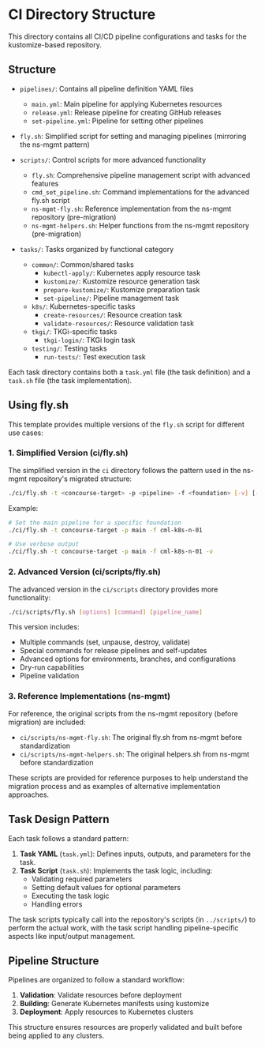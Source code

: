 # CI Directory Structure

This directory contains all CI/CD pipeline configurations and tasks for the kustomize-based repository.

## Structure

- `pipelines/`: Contains all pipeline definition YAML files
  - `main.yml`: Main pipeline for applying Kubernetes resources
  - `release.yml`: Release pipeline for creating GitHub releases
  - `set-pipeline.yml`: Pipeline for setting other pipelines

- `fly.sh`: Simplified script for setting and managing pipelines (mirroring the ns-mgmt pattern)

- `scripts/`: Control scripts for more advanced functionality
  - `fly.sh`: Comprehensive pipeline management script with advanced features
  - `cmd_set_pipeline.sh`: Command implementations for the advanced fly.sh script
  - `ns-mgmt-fly.sh`: Reference implementation from the ns-mgmt repository (pre-migration)
  - `ns-mgmt-helpers.sh`: Helper functions from the ns-mgmt repository (pre-migration)

- `tasks/`: Tasks organized by functional category
  - `common/`: Common/shared tasks
    - `kubectl-apply/`: Kubernetes apply resource task
    - `kustomize/`: Kustomize resource generation task
    - `prepare-kustomize/`: Kustomize preparation task
    - `set-pipeline/`: Pipeline management task
  - `k8s/`: Kubernetes-specific tasks
    - `create-resources/`: Resource creation task
    - `validate-resources/`: Resource validation task
  - `tkgi/`: TKGi-specific tasks
    - `tkgi-login/`: TKGi login task
  - `testing/`: Testing tasks
    - `run-tests/`: Test execution task

Each task directory contains both a `task.yml` file (the task definition) and a `task.sh` file (the task implementation).

## Using fly.sh

This template provides multiple versions of the `fly.sh` script for different use cases:

### 1. Simplified Version (ci/fly.sh)

The simplified version in the `ci` directory follows the pattern used in the ns-mgmt repository's migrated structure:

```bash
./ci/fly.sh -t <concourse-target> -p <pipeline> -f <foundation> [-v] [-c <config-repo-path>]
```

Example:
```bash
# Set the main pipeline for a specific foundation
./ci/fly.sh -t concourse-target -p main -f cml-k8s-n-01

# Use verbose output
./ci/fly.sh -t concourse-target -p main -f cml-k8s-n-01 -v
```

### 2. Advanced Version (ci/scripts/fly.sh)

The advanced version in the `ci/scripts` directory provides more functionality:

```bash
./ci/scripts/fly.sh [options] [command] [pipeline_name]
```

This version includes:
- Multiple commands (set, unpause, destroy, validate)
- Special commands for release pipelines and self-updates
- Advanced options for environments, branches, and configurations
- Dry-run capabilities
- Pipeline validation

### 3. Reference Implementations (ns-mgmt)

For reference, the original scripts from the ns-mgmt repository (before migration) are included:

- `ci/scripts/ns-mgmt-fly.sh`: The original fly.sh from ns-mgmt before standardization
- `ci/scripts/ns-mgmt-helpers.sh`: The original helpers.sh from ns-mgmt before standardization

These scripts are provided for reference purposes to help understand the migration process and as examples of alternative implementation approaches.

## Task Design Pattern

Each task follows a standard pattern:

1. **Task YAML** (`task.yml`): Defines inputs, outputs, and parameters for the task.
2. **Task Script** (`task.sh`): Implements the task logic, including:
   - Validating required parameters
   - Setting default values for optional parameters
   - Executing the task logic
   - Handling errors

The task scripts typically call into the repository's scripts (in `../scripts/`) to perform the actual work, with the task script handling pipeline-specific aspects like input/output management.

## Pipeline Structure

Pipelines are organized to follow a standard workflow:

1. **Validation**: Validate resources before deployment
2. **Building**: Generate Kubernetes manifests using kustomize
3. **Deployment**: Apply resources to Kubernetes clusters

This structure ensures resources are properly validated and built before being applied to any clusters.